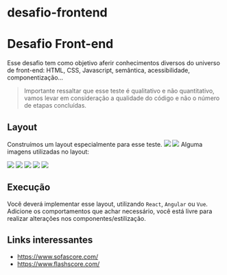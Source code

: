 # desafio-frontend

# Desafio Front-end

Esse desafio tem como objetivo aferir conhecimentos diversos do universo de front-end: HTML, CSS, Javascript, semântica, acessibilidade, componentização…

> Importante ressaltar que esse teste é qualitativo e não quantitativo,
vamos levar em consideração a qualidade do código e não o número de
etapas concluídas.

## Layout
Construímos um layout especialmente para esse teste.
![](https://files.slack.com/files-pri/T01HYPJQGGM-F01Q7E2UXCH/image.png)
![](https://files.slack.com/files-pri/T01HYPJQGGM-F01Q7E2UXCH/image.png)
Alguma imagens utilizadas no layout:

![](https://files.slack.com/files-pri/T01HYPJQGGM-F01PURZRX4J/barca-team-2.png)
![](https://files.slack.com/files-pri/T01HYPJQGGM-F01Q7FX91UH/budesliga.png)
![](https://files.slack.com/files-pri/T01HYPJQGGM-F01Q12CF85S/champions-league.png)
![](https://files.slack.com/files-pri/T01HYPJQGGM-F01PUSVTFC2/libertadores.png)
![](https://files.slack.com/files-pri/T01HYPJQGGM-F01PUSW1RD0/premiere-league.png)


## Execução

Você deverá implementar esse layout, utilizando `React`, `Angular` ou `Vue`. Adicione os comportamentos que achar necessário, você está livre para realizar alterações nos componentes/estilização.

## Links interessantes

- https://www.sofascore.com/
- https://www.flashscore.com/

